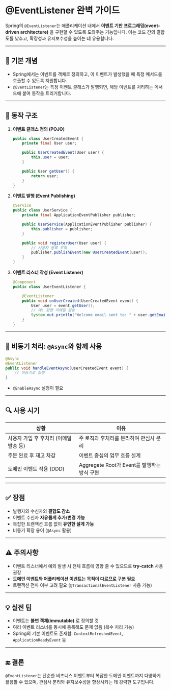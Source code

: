 # @EventListener 완벽 가이드




Spring의 `@EventListener`는 애플리케이션 내에서 **이벤트 기반 프로그래밍(event-driven architecture)** 을 구현할 수 있도록 도와주는 기능입니다. 이는 코드 간의 결합도를 낮추고, 확장성과 유지보수성을 높이는 데 유용합니다.

---

## 🔧 기본 개념

* Spring에서는 이벤트를 객체로 정의하고, 이 이벤트가 발생했을 때 특정 메서드를 호출할 수 있도록 지원합니다.
* `@EventListener`는 특정 이벤트 클래스가 발행되면, 해당 이벤트를 처리하는 메서드에 붙여 동작을 트리거합니다.

---

## 🧱 동작 구조

1. **이벤트 클래스 정의 (POJO)**

   ```java
   public class UserCreatedEvent {
       private final User user;

       public UserCreatedEvent(User user) {
           this.user = user;
       }

       public User getUser() {
           return user;
       }
   }
   ```

2. **이벤트 발행 (Event Publishing)**

   ```java
   @Service
   public class UserService {
       private final ApplicationEventPublisher publisher;

       public UserService(ApplicationEventPublisher publisher) {
           this.publisher = publisher;
       }

       public void registerUser(User user) {
           // 사용자 등록 로직
           publisher.publishEvent(new UserCreatedEvent(user));
       }
   }
   ```

3. **이벤트 리스너 작성 (Event Listener)**

   ```java
   @Component
   public class UserEventListener {

       @EventListener
       public void onUserCreated(UserCreatedEvent event) {
           User user = event.getUser();
           // 예: 환영 이메일 발송
           System.out.println("Welcome email sent to: " + user.getEmail());
       }
   }
   ```

---

## 🧵 비동기 처리: `@Async`와 함께 사용

```java
@Async
@EventListener
public void handleEventAsync(UserCreatedEvent event) {
    // 비동기로 실행
}
```

* `@EnableAsync` 설정이 필요

---

## 🔍 사용 시기

| 상황                      | 이유                                |
| ----------------------- | --------------------------------- |
| 사용자 가입 후 후처리 (이메일 발송 등) | 주 로직과 후처리를 분리하여 관심사 분리            |
| 주문 완료 후 재고 차감           | 이벤트 중심의 업무 흐름 설계                  |
| 도메인 이벤트 적용 (DDD)        | Aggregate Root가 Event를 발행하는 방식 구현 |

---

## ✅ 장점

* 발행자와 수신자의 **결합도 감소**
* 이벤트 수신자 **자유롭게 추가/변경 가능**
* 복잡한 트랜잭션 흐름 없이 **유연한 설계 가능**
* 비동기 확장 용이 (`@Async` 활용)

---

## ⚠️ 주의사항

* 이벤트 리스너에서 예외 발생 시 전체 흐름에 영향 줄 수 있으므로 **try-catch** 사용 권장
* **도메인 이벤트와 어플리케이션 이벤트는 목적이 다르므로 구분 필요**
* 트랜잭션 전파 여부 고려 필요 (`@TransactionalEventListener` 사용 가능)

---

## 💡 실전 팁

* 이벤트는 **불변 객체(immutable)** 로 정의할 것
* 여러 이벤트 리스너를 동시에 등록해도 문제 없음 (복수 처리 가능)
* Spring의 기본 이벤트도 존재함: `ContextRefreshedEvent`, `ApplicationReadyEvent` 등

---

## 🔚 결론

`@EventListener`는 단순한 비즈니스 이벤트부터 복잡한 도메인 이벤트까지 다양하게 활용할 수 있으며, 관심사 분리와 유지보수성을 향상시키는 데 강력한 도구입니다.
